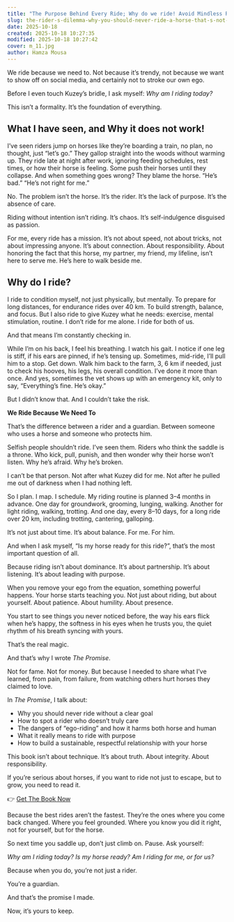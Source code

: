 ```yaml
---
title: "The Purpose Behind Every Ride; Why do we ride! Avoid Mindless Riding Trips!"
slug: the-rider-s-dilemma-why-you-should-never-ride-a-horse-that-s-not-right-for-you
date: 2025-10-18
created: 2025-10-18 10:27:35
modified: 2025-10-18 10:27:42
cover: m_11.jpg
author: Hamza Mousa
---
```



We ride because we need to. Not because it’s trendy, not because we want to show off on social media, and certainly not to stroke our own ego.

Before I even touch Kuzey’s bridle, I ask myself: *Why am I riding today?*

This isn’t a formality. It’s the foundation of everything.

## What I have seen, and Why it does not work!

I’ve seen riders jump on horses like they’re boarding a train, no plan, no thought, just “let’s go.” They gallop straight into the woods without warming up. They ride late at night after work, ignoring feeding schedules, rest times, or how their horse is feeling. Some push their horses until they collapse. And when something goes wrong? They blame the horse. “He’s bad.” “He’s not right for me.”

No. The problem isn’t the horse. It’s the rider. It’s the lack of purpose. It’s the absence of care.

Riding without intention isn’t riding. It’s chaos. It’s self-indulgence disguised as passion.

For me, every ride has a mission. It’s not about speed, not about tricks, not about impressing anyone. It’s about connection. About responsibility. About honoring the fact that this horse, my partner, my friend, my lifeline, isn’t here to serve me. He’s here to walk beside me.

## Why do I ride?

I ride to condition myself, not just physically, but mentally. To prepare for long distances, for endurance rides over 40 km. To build strength, balance, and focus. But I also ride to give Kuzey what he needs: exercise, mental stimulation, routine. I don’t ride for me alone. I ride for both of us.

And that means I’m constantly checking in.

While I’m on his back, I feel his breathing. I watch his gait. I notice if one leg is stiff, if his ears are pinned, if he’s tensing up. Sometimes, mid-ride, I’ll pull him to a stop. Get down. Walk him back to the farm, 3, 6 km if needed, just to check his hooves, his legs, his overall condition. I’ve done it more than once. And yes, sometimes the vet shows up with an emergency kit, only to say, “Everything’s fine. He’s okay.”

But I didn’t know that. And I couldn’t take the risk.

**We Ride Because We Need To**

That’s the difference between a rider and a guardian. Between someone who uses a horse and someone who protects him.

Selfish people shouldn’t ride. I’ve seen them. Riders who think the saddle is a throne. Who kick, pull, punish, and then wonder why their horse won’t listen. Why he’s afraid. Why he’s broken.

I can’t be that person. Not after what Kuzey did for me. Not after he pulled me out of darkness when I had nothing left.

So I plan. I map. I schedule. My riding routine is planned 3–4 months in advance. One day for groundwork, grooming, lunging, walking. Another for light riding, walking, trotting. And one day, every 8–10 days, for a long ride over 20 km, including trotting, cantering, galloping.

It’s not just about time. It’s about balance. For me. For him.

And when I ask myself, “Is my horse ready for this ride?”, that’s the most important question of all.

Because riding isn’t about dominance. It’s about partnership. It’s about listening. It’s about leading with purpose.

When you remove your ego from the equation, something powerful happens. Your horse starts teaching you. Not just about riding, but about yourself. About patience. About humility. About presence.

You start to see things you never noticed before, the way his ears flick when he’s happy, the softness in his eyes when he trusts you, the quiet rhythm of his breath syncing with yours.

That’s the real magic.

And that’s why I wrote *The Promise*.

Not for fame. Not for money. But because I needed to share what I’ve learned, from pain, from failure, from watching others hurt horses they claimed to love.

In *The Promise*, I talk about:
- Why you should never ride without a clear goal
- How to spot a rider who doesn’t truly care
- The dangers of “ego-riding” and how it harms both horse and human
- What it really means to ride with purpose
- How to build a sustainable, respectful relationship with your horse

This book isn’t about technique. It’s about truth. About integrity. About responsibility.

If you’re serious about horses, if you want to ride not just to escape, but to grow, you need to read it.

👉 [Get The Book Now](https://hamzamu.gumroad.com/l/the_promise_book)

Because the best rides aren’t the fastest. They’re the ones where you come back changed. Where you feel grounded. Where you know you did it right, not for yourself, but for the horse.

So next time you saddle up, don’t just climb on. Pause. Ask yourself:

*Why am I riding today?*
*Is my horse ready?*
*Am I riding for me, or for us?*

Because when you do, you’re not just a rider.

You’re a guardian.

And that’s the promise I made.

Now, it’s yours to keep.